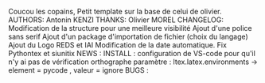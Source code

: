 Coucou les copains, 
Petit template sur la base de celui de olivier.
AUTHORS:
	Antonin KENZI
THANKS:
    Olivier MOREL
CHANGELOG:
    Modification de la structure pour une meilleure visibilité
    Ajout d'une police sans serif
    Ajout d'un package d'importation de fichier (choix du langage)
    Ajout du Logo REDS et IAI
    Modification de la date automatique. 
    Fix Pythontex et siunitix 
NEWS	:
INSTALL	:
    configuration de VS-code pour qu'il n'y ai pas de vérification orthographe 
    paramètre : ltex.latex.environments -> element = pycode , valeur = ignore
BUGS :

